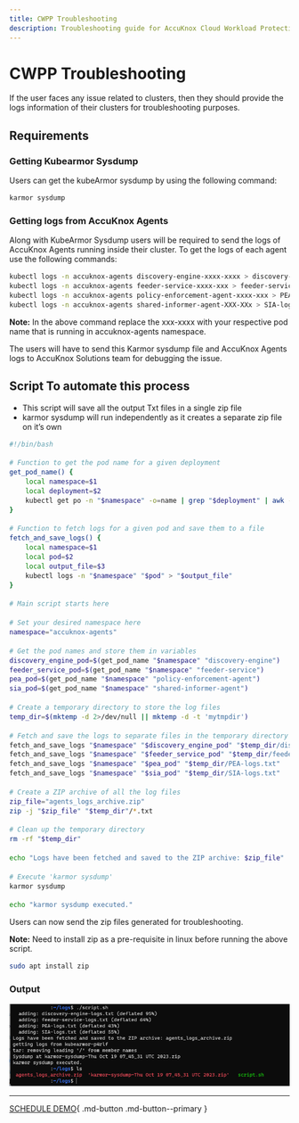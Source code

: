 ```yaml
---
title: CWPP Troubleshooting
description: Troubleshooting guide for AccuKnox Cloud Workload Protection Platform (CWPP) to resolve issues related to clusters.
---
```


# CWPP Troubleshooting

If the user faces any issue related to clusters, then they should provide the logs information of their clusters for troubleshooting purposes.

## Requirements

### Getting Kubearmor Sysdump

Users can get the kubeArmor sysdump by using the following command:

```sh
karmor sysdump
```

### Getting logs from AccuKnox Agents

Along with KubeArmor Sysdump users will be required to send the logs of AccuKnox Agents running inside their cluster. To get the logs of each agent use the following commands:

```sh
kubectl logs -n accuknox-agents discovery-engine-xxxx-xxxx > discovery-engine-logs.txt
kubectl logs -n accuknox-agents feeder-service-xxxx-xxx > feeder-service-logs.txt
kubectl logs -n accuknox-agents policy-enforcement-agent-xxxx-xxx > PEA-logs.txt
kubectl logs -n accuknox-agents shared-informer-agent-XXX-XXx > SIA-logs.txt
```

**Note:** In the above command replace the xxx-xxxx with your respective pod name that is running in accuknox-agents namespace.

The users will have to send this Karmor sysdump file and AccuKnox Agents logs to AccuKnox Solutions team for debugging the issue.

## Script To automate this process

- This script will save all the output Txt files in a single zip file
- karmor sysdump will run independently as it creates a separate zip file on it’s own

```sh
#!/bin/bash

# Function to get the pod name for a given deployment
get_pod_name() {
    local namespace=$1
    local deployment=$2
    kubectl get po -n "$namespace" -o=name | grep "$deployment" | awk -F/ '{print $2}'
}

# Function to fetch logs for a given pod and save them to a file
fetch_and_save_logs() {
    local namespace=$1
    local pod=$2
    local output_file=$3
    kubectl logs -n "$namespace" "$pod" > "$output_file"
}

# Main script starts here

# Set your desired namespace here
namespace="accuknox-agents"

# Get the pod names and store them in variables
discovery_engine_pod=$(get_pod_name "$namespace" "discovery-engine")
feeder_service_pod=$(get_pod_name "$namespace" "feeder-service")
pea_pod=$(get_pod_name "$namespace" "policy-enforcement-agent")
sia_pod=$(get_pod_name "$namespace" "shared-informer-agent")

# Create a temporary directory to store the log files
temp_dir=$(mktemp -d 2>/dev/null || mktemp -d -t 'mytmpdir')

# Fetch and save the logs to separate files in the temporary directory
fetch_and_save_logs "$namespace" "$discovery_engine_pod" "$temp_dir/discovery-engine-logs.txt"
fetch_and_save_logs "$namespace" "$feeder_service_pod" "$temp_dir/feeder-service-logs.txt"
fetch_and_save_logs "$namespace" "$pea_pod" "$temp_dir/PEA-logs.txt"
fetch_and_save_logs "$namespace" "$sia_pod" "$temp_dir/SIA-logs.txt"

# Create a ZIP archive of all the log files
zip_file="agents_logs_archive.zip"
zip -j "$zip_file" "$temp_dir"/*.txt

# Clean up the temporary directory
rm -rf "$temp_dir"

echo "Logs have been fetched and saved to the ZIP archive: $zip_file"

# Execute 'karmor sysdump'
karmor sysdump

echo "karmor sysdump executed."
```

Users can now send the zip files generated for troubleshooting.

**Note:** Need to install zip as a pre-requisite in linux before running the above script.

```sh
sudo apt install zip
```

### Output

![tbshoot](images/tbshoot-0.png)

- - -
[SCHEDULE DEMO](https://www.accuknox.com/contact-us){ .md-button .md-button--primary }
